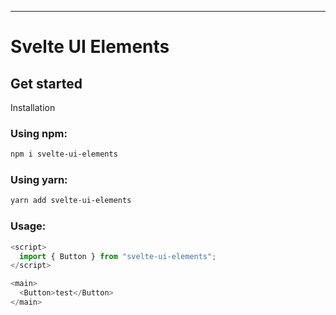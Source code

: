 ---

# Svelte UI Elements 

## Get started

Installation

### Using npm:

```bash
npm i svelte-ui-elements
```

### Using yarn:

```bash
yarn add svelte-ui-elements
```

### Usage:

```js
<script>
  import { Button } from "svelte-ui-elements";
</script>

<main>
  <Button>test</Button>
</main>

```
